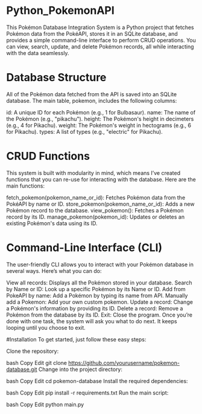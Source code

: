 # Python_PokemonAPI
This Pokémon Database Integration System is a Python project that fetches Pokémon data from the PokéAPI, stores it in an SQLite database, and provides a simple command-line interface to perform CRUD operations. You can view, search, update, and delete Pokémon records, all while interacting with the data seamlessly.

# Database Structure
All of the Pokémon data fetched from the API is saved into an SQLite database. The main table, pokemon, includes the following columns:

id: A unique ID for each Pokémon (e.g., 1 for Bulbasaur).
name: The name of the Pokémon (e.g., "pikachu").
height: The Pokémon's height in decimeters (e.g., 4 for Pikachu).
weight: The Pokémon's weight in hectograms (e.g., 6 for Pikachu).
types: A list of types (e.g., "electric" for Pikachu).

# CRUD Functions
This system is built with modularity in mind, which means I’ve created functions that you can re-use for interacting with the database. Here are the main functions:

fetch_pokemon(pokemon_name_or_id): Fetches Pokémon data from the PokéAPI by name or ID.
store_pokemon(pokemon_name_or_id): Adds a new Pokémon record to the database.
view_pokemon(): Fetches a Pokémon record by its ID.
manage_pokemon(pokemon_id): Updates or deletes an existing Pokémon's data using its ID.

# Command-Line Interface (CLI)
The user-friendly CLI allows you to interact with your Pokémon database in several ways. Here’s what you can do:

View all records: Displays all the Pokémon stored in your database.
Search by Name or ID: Look up a specific Pokémon by its Name or ID.
Add from PokeAPI by name: Add a Pokémon by typing its name from API.
Manually add a Pokemon: Add your own custom pokemon.
Update a record: Change a Pokémon's information by providing its ID.
Delete a record: Remove a Pokémon from the database by its ID.
Exit: Close the program.
Once you’re done with one task, the system will ask you what to do next. It keeps looping until you choose to exit.

#Installation
To get started, just follow these easy steps:

Clone the repository:

bash
Copy
Edit
git clone https://github.com/yourusername/pokemon-database.git
Change into the project directory:

bash
Copy
Edit
cd pokemon-database
Install the required dependencies:

bash
Copy
Edit
pip install -r requirements.txt
Run the main script:

bash
Copy
Edit
python main.py
